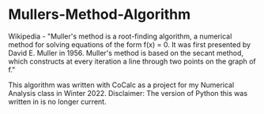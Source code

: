 # Mullers-Method-Algorithm
Wikipedia - "Muller's method is a root-finding algorithm, a numerical method for solving equations of the form f(x) = 0. It was first presented by David E. Muller in 1956. Muller's method is based on the secant method, which constructs at every iteration a line through two points on the graph of f."

This algorithm was written with CoCalc as a project for my Numerical Analysis class in Winter 2022. Disclaimer: The version of Python this was written in is no longer current.

